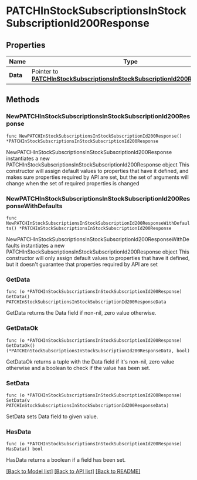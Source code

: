 # PATCHInStockSubscriptionsInStockSubscriptionId200Response

## Properties

Name | Type | Description | Notes
------------ | ------------- | ------------- | -------------
**Data** | Pointer to [**PATCHInStockSubscriptionsInStockSubscriptionId200ResponseData**](PATCHInStockSubscriptionsInStockSubscriptionId200ResponseData.md) |  | [optional] 

## Methods

### NewPATCHInStockSubscriptionsInStockSubscriptionId200Response

`func NewPATCHInStockSubscriptionsInStockSubscriptionId200Response() *PATCHInStockSubscriptionsInStockSubscriptionId200Response`

NewPATCHInStockSubscriptionsInStockSubscriptionId200Response instantiates a new PATCHInStockSubscriptionsInStockSubscriptionId200Response object
This constructor will assign default values to properties that have it defined,
and makes sure properties required by API are set, but the set of arguments
will change when the set of required properties is changed

### NewPATCHInStockSubscriptionsInStockSubscriptionId200ResponseWithDefaults

`func NewPATCHInStockSubscriptionsInStockSubscriptionId200ResponseWithDefaults() *PATCHInStockSubscriptionsInStockSubscriptionId200Response`

NewPATCHInStockSubscriptionsInStockSubscriptionId200ResponseWithDefaults instantiates a new PATCHInStockSubscriptionsInStockSubscriptionId200Response object
This constructor will only assign default values to properties that have it defined,
but it doesn't guarantee that properties required by API are set

### GetData

`func (o *PATCHInStockSubscriptionsInStockSubscriptionId200Response) GetData() PATCHInStockSubscriptionsInStockSubscriptionId200ResponseData`

GetData returns the Data field if non-nil, zero value otherwise.

### GetDataOk

`func (o *PATCHInStockSubscriptionsInStockSubscriptionId200Response) GetDataOk() (*PATCHInStockSubscriptionsInStockSubscriptionId200ResponseData, bool)`

GetDataOk returns a tuple with the Data field if it's non-nil, zero value otherwise
and a boolean to check if the value has been set.

### SetData

`func (o *PATCHInStockSubscriptionsInStockSubscriptionId200Response) SetData(v PATCHInStockSubscriptionsInStockSubscriptionId200ResponseData)`

SetData sets Data field to given value.

### HasData

`func (o *PATCHInStockSubscriptionsInStockSubscriptionId200Response) HasData() bool`

HasData returns a boolean if a field has been set.


[[Back to Model list]](../README.md#documentation-for-models) [[Back to API list]](../README.md#documentation-for-api-endpoints) [[Back to README]](../README.md)


